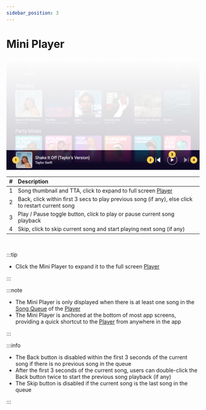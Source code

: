 ```yaml
---
sidebar_position: 3
---
```


# Mini Player

![Mini Player](img/miniPlayer.png)

|   # | Description                                                                                            |
| --: | :----------------------------------------------------------------------------------------------------- |
|   1 | Song thumbnail and TTA, click to expand to full screen [Player](/docs/Screen%20Descriptions/Player) |
|   2 | Back, click within first 3 secs to play previous song (if any), else click to restart current song     |
|   3 | Play / Pause toggle button, click to play or pause current song playback                               |
|   4 | Skip, click to skip current song and start playing next song (if any)                                  |

<p>&nbsp;</p>

:::tip

- Click the Mini Player to expand it to the full screen [Player](/docs/Screen%20Descriptions/Player)

:::

:::note

- The Mini Player is only displayed when there is at least one song in the [Song Queue](/docs/Screen%20Descriptions/Song%20Queue) of the [Player](/docs/Screen%20Descriptions/Player)
- The Mini Player is anchored at the bottom of most app screens, providing a quick shortcut to the [Player](/docs/Screen%20Descriptions/Player) from anywhere in the app

:::

:::info

- The Back button is disabled within the first 3 seconds of the current song if there is no previous song in the queue
- After the first 3 seconds of the current song, users can double-click the Back button twice to start the previous song playback (if any)
- The Skip button is disabled if the current song is the last song in the queue

:::
